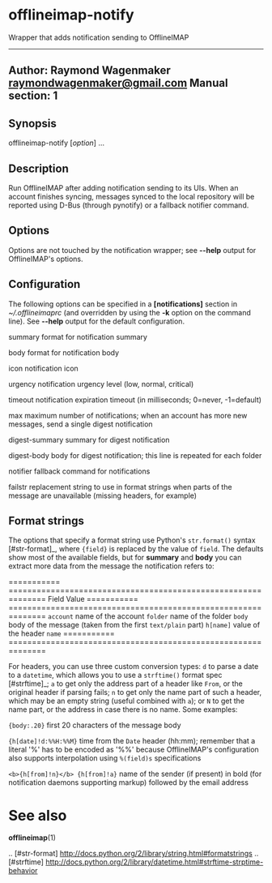 # offlineimap-notify

Wrapper that adds notification sending to OfflineIMAP

---
Author: Raymond Wagenmaker <raymondwagenmaker@gmail.com>
Manual section: 1
---

## Synopsis

offlineimap-notify [*option*] ...

## Description

Run OfflineIMAP after adding notification sending to its UIs.  When an account
finishes syncing, messages synced to the local repository will be reported
using D-Bus (through pynotify) or a fallback notifier command.

## Options

Options are not touched by the notification wrapper; see **--help** output for
OfflineIMAP's options.

## Configuration

The following options can be specified in a **[notifications]** section in
*~/.offlineimaprc* (and overridden by using the **-k** option on the command
line). See **--help** output for the default configuration.

summary
    format for notification summary

body
    format for notification body

icon
    notification icon

urgency
    notification urgency level (low, normal, critical)

timeout
    notification expiration timeout (in milliseconds; 0=never, -1=default)

max
    maximum number of notifications; when an account has more new messages,
    send a single digest notification

digest-summary
    summary for digest notification

digest-body
    body for digest notification; this line is repeated for each folder

notifier
    fallback command for notifications

failstr
    replacement string to use in format strings when parts of the message are
    unavailable (missing headers, for example)

Format strings
--------------

The options that specify a format string use Python's ``str.format()`` syntax
[#str-format]_, where ``{field}`` is replaced by the value of ``field``.  The
defaults show most of the available fields, but for **summary** and **body**
you can extract more data from the message the notification refers to:

===========  ==============================================================
Field        Value
===========  ==============================================================
``account``  name of the account
``folder``   name of the folder
``body``     body of the message (taken from the first ``text/plain`` part)
``h[name]``  value of the header ``name``
===========  ==============================================================

For headers, you can use three custom conversion types: ``d`` to parse a date
to a ``datetime``, which allows you to use a ``strftime()`` format spec
[#strftime]_; ``a`` to get only the address part of a header like ``From``, or
the original header if parsing fails; ``n`` to get only the name part of such a
header, which may be an empty string (useful combined with ``a``); or ``N`` to
get the name part, or the address in case there is no name. Some examples:

``{body:.20}``
    first 20 characters of the message body

``{h[date]!d:%%H:%%M}``
    time from the ``Date`` header (hh:mm); remember that a literal '%' has to
    be encoded as '%%' because OfflineIMAP's configuration also supports
    interpolation using ``%(field)s`` specifications

``<b>{h[from]!n}</b> {h[from]!a}``
    name of the sender (if present) in bold (for notification daemons
    supporting markup) followed by the email address

See also
========

**offlineimap**\(1)

.. [#str-format] http://docs.python.org/2/library/string.html#formatstrings
.. [#strftime] http://docs.python.org/2/library/datetime.html#strftime-strptime-behavior
